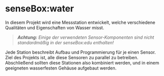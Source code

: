 # senseBox:water
In diesem Projekt wird eine Messstation entwickelt, welche verschiedene Qualitäten und Eigenschaften von Wasser misst.

> ***Achtung:*** *Einige der verwendeten Sensor-Komponenten sind nicht standardmäßig in der senseBox:edu enthalten!*

Jede Station beschreibt Aufbau und Programmierung für je einen Sensor.
Ziel des Projekts ist, alle diese Sensoren zu parallel zu betreiben.
Abschließend sollten diese Stationen also kombiniert werden, und in einem geeigneten wasserfesten Gehäuse aufgebaut werden.

